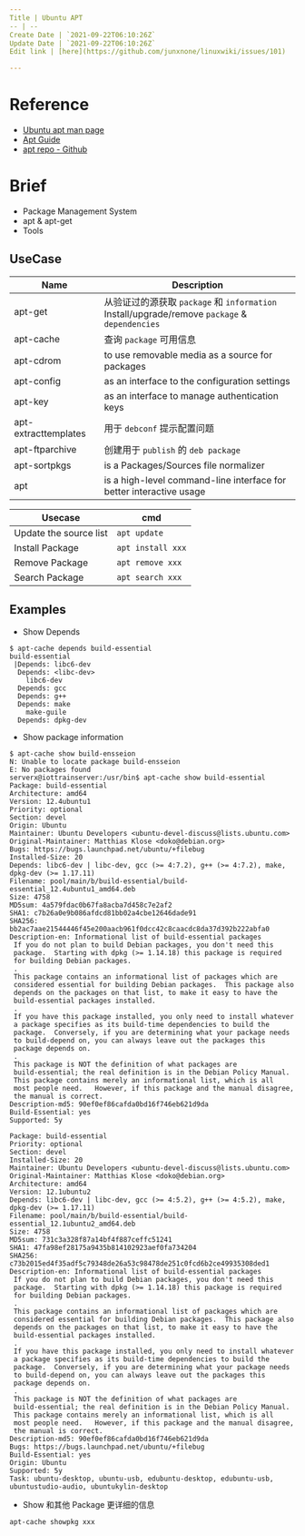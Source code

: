 ```yaml
---
Title | Ubuntu APT
-- | --
Create Date | `2021-09-22T06:10:26Z`
Update Date | `2021-09-22T06:10:26Z`
Edit link | [here](https://github.com/junxnone/linuxwiki/issues/101)

---
```

# Reference
- [Ubuntu apt man page](http://manpages.ubuntu.com/manpages/bionic/man8/apt.8.html)
- [Apt Guide](https://www.debian.org/doc/manuals/apt-guide/index.en.html)
- [apt repo - Github](https://github.com/Debian/apt/tree/master/doc)

# Brief
- Package Management System
- apt & apt-get
- Tools

## UseCase

Name | Description
-- | --
apt-get |  从验证过的源获取 `package` 和 `information`<br> Install/upgrade/remove `package` & `dependencies`
apt-cache |  查询 `package` 可用信息 
apt-cdrom |  to use removable media as a source for packages
apt-config |  as an interface to the configuration settings
apt-key |  as an interface to manage authentication keys
apt-extracttemplates | 用于 `debconf` 提示配置问题 
apt-ftparchive |  创建用于 `publish` 的 `deb package`
apt-sortpkgs |  is a Packages/Sources file normalizer
apt |  is a high-level command-line interface for better interactive usage

Usecase | cmd
-- | --
Update the source list | `apt update`
Install Package | `apt install xxx`
Remove Package | `apt remove xxx`
Search Package | `apt search xxx`


## Examples

- Show Depends
```
$ apt-cache depends build-essential
build-essential
 |Depends: libc6-dev
  Depends: <libc-dev>
    libc6-dev
  Depends: gcc
  Depends: g++
  Depends: make
    make-guile
  Depends: dpkg-dev
```
- Show package information

```
$ apt-cache show build-ensseion
N: Unable to locate package build-ensseion
E: No packages found
serverx@iottrainserver:/usr/bin$ apt-cache show build-essential
Package: build-essential
Architecture: amd64
Version: 12.4ubuntu1
Priority: optional
Section: devel
Origin: Ubuntu
Maintainer: Ubuntu Developers <ubuntu-devel-discuss@lists.ubuntu.com>
Original-Maintainer: Matthias Klose <doko@debian.org>
Bugs: https://bugs.launchpad.net/ubuntu/+filebug
Installed-Size: 20
Depends: libc6-dev | libc-dev, gcc (>= 4:7.2), g++ (>= 4:7.2), make, dpkg-dev (>= 1.17.11)
Filename: pool/main/b/build-essential/build-essential_12.4ubuntu1_amd64.deb
Size: 4758
MD5sum: 4a579fdac0b67fa8acba7d458c7e2af2
SHA1: c7b26a0e9b086afdcd81bb02a4cbe12646dade91
SHA256: bb2ac7aae21544446f45e200aacb961f0dcc42c8caacdc8da37d392b222abfa0
Description-en: Informational list of build-essential packages
 If you do not plan to build Debian packages, you don't need this
 package.  Starting with dpkg (>= 1.14.18) this package is required
 for building Debian packages.
 .
 This package contains an informational list of packages which are
 considered essential for building Debian packages.  This package also
 depends on the packages on that list, to make it easy to have the
 build-essential packages installed.
 .
 If you have this package installed, you only need to install whatever
 a package specifies as its build-time dependencies to build the
 package.  Conversely, if you are determining what your package needs
 to build-depend on, you can always leave out the packages this
 package depends on.
 .
 This package is NOT the definition of what packages are
 build-essential; the real definition is in the Debian Policy Manual.
 This package contains merely an informational list, which is all
 most people need.   However, if this package and the manual disagree,
 the manual is correct.
Description-md5: 90ef0ef86cafda0bd16f746eb621d9da
Build-Essential: yes
Supported: 5y

Package: build-essential
Priority: optional
Section: devel
Installed-Size: 20
Maintainer: Ubuntu Developers <ubuntu-devel-discuss@lists.ubuntu.com>
Original-Maintainer: Matthias Klose <doko@debian.org>
Architecture: amd64
Version: 12.1ubuntu2
Depends: libc6-dev | libc-dev, gcc (>= 4:5.2), g++ (>= 4:5.2), make, dpkg-dev (>= 1.17.11)
Filename: pool/main/b/build-essential/build-essential_12.1ubuntu2_amd64.deb
Size: 4758
MD5sum: 731c3a328f87a14bf4f887ceffc51241
SHA1: 47fa98ef28175a9435b814102923aef0fa734204
SHA256: c73b2015ed4f35adf5c79348de26a53c98478de251c0fcd6b2ce49935308ded1
Description-en: Informational list of build-essential packages
 If you do not plan to build Debian packages, you don't need this
 package.  Starting with dpkg (>= 1.14.18) this package is required
 for building Debian packages.
 .
 This package contains an informational list of packages which are
 considered essential for building Debian packages.  This package also
 depends on the packages on that list, to make it easy to have the
 build-essential packages installed.
 .
 If you have this package installed, you only need to install whatever
 a package specifies as its build-time dependencies to build the
 package.  Conversely, if you are determining what your package needs
 to build-depend on, you can always leave out the packages this
 package depends on.
 .
 This package is NOT the definition of what packages are
 build-essential; the real definition is in the Debian Policy Manual.
 This package contains merely an informational list, which is all
 most people need.   However, if this package and the manual disagree,
 the manual is correct.
Description-md5: 90ef0ef86cafda0bd16f746eb621d9da
Bugs: https://bugs.launchpad.net/ubuntu/+filebug
Build-Essential: yes
Origin: Ubuntu
Supported: 5y
Task: ubuntu-desktop, ubuntu-usb, edubuntu-desktop, edubuntu-usb, ubuntustudio-audio, ubuntukylin-desktop
```
- Show 和其他 Package 更详细的信息
```
apt-cache showpkg xxx
```
